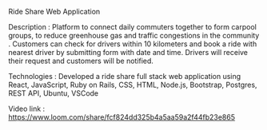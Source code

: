 Ride Share Web Application

Description    :  Platform to connect daily commuters together to form carpool groups, to reduce greenhouse gas and traffic congestions in the community .
                  Customers can check for drivers within 10 kilometers and book a ride with nearest driver by submitting form with date and time. Drivers will 
                  receive their request and customers will be notified.
               
Technologies  :  Developed a ride share full stack web application using React, JavaScript, Ruby on Rails, CSS, HTML, Node.js, Bootstrap, Postgres, REST API, Ubuntu, VSCode
              
Video link    :   https://www.loom.com/share/fcf824dd325b4a5aa59a2f44fb23e865         
